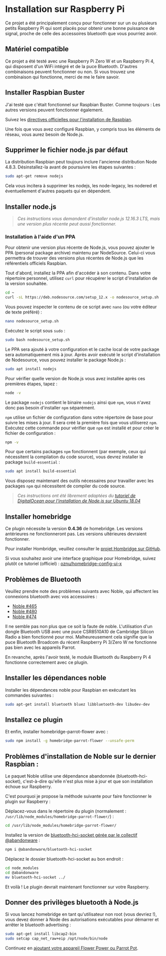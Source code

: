 # Installation sur Raspberry Pi

Ce projet a été principalement conçu pour fonctionner sur un ou plusieurs petits Raspberry Pi qui
sont placés pour obtenir une bonne puissance de signal, proche de celle des accessoires bluetooth que vous pourriez avoir.

## Matériel compatible

Ce projet a été testé avec une Raspberry Pi Zero W et un Raspberry Pi 4, qui disposent d'un WiFi intégré
et de la puce Bluetooth. D'autres combinaisons peuvent fonctionner ou non. Si vous trouvez une combinaison qui fonctionne, merci de me le faire savoir.

## Installer Raspbian Buster

J'ai testé que c'était fonctionnel sur Raspbian Buster. Comme toujours : Les autres versions peuvent fonctionner également.

Suivez les [directives officielles pour l'installation de Raspbian](https://www.raspberrypi.org/documentation/installation/).

Une fois que vous avez configuré Raspbian, y compris tous les éléments de réseau, vous aurez besoin de Node.js.

## Supprimer le fichier node.js par défaut

La distribution Raspbian peut toujours inclure l'ancienne distribution Node 4.8.3. Désinstallez-la avant de poursuivre les étapes suivantes :

```bash
sudo apt-get remove nodejs
```

Cela vous incitera à supprimer les nodejs, les node-legacy, les nodered et éventuellement d'autres paquets qui en dépendent.

## Installer node.js

> _Ces instructions vous demandent d'installer node.js 12.16.3 LTS, mais une version plus récente peut aussi fonctionner._

### Installation à l'aide d'un PPA
Pour obtenir une version plus récente de Node.js, vous pouvez ajouter le PPA (personal package archive) maintenu par NodeSource. Celui-ci vous permettra de trouver des versions plus récentes de Node.js que les référentiels officiels Raspbian.

Tout d'abord, installez la PPA afin d'accéder à son contenu. Dans votre répertoire personnel, utilisez `curl` pour récupérer le script d'installation de la version souhaitée.

```bash
cd ~
curl -sL https://deb.nodesource.com/setup_12.x -o nodesource_setup.sh
```

Vous pouvez inspecter le contenu de ce script avec `nano` (ou votre éditeur de texte préféré) :

```bash
nano nodesource_setup.sh
```

Exécutez le script sous `sudo` :

```bash
sudo bash nodesource_setup.sh
```

Le PPA sera ajouté à votre configuration et le cache local de votre package sera automatiquement mis à jour. Après avoir exécuté le script d'installation de Nodesource, vous pouvez installer le package Node.js :

```bash
sudo apt install nodejs
```

Pour vérifier quelle version de Node.js vous avez installée après ces premières étapes, tapez :

```bash
node -v
```

Le package `nodejs` contient le binaire `nodejs` ainsi que `npm`, vous n'avez donc pas besoin d'installer `npm` séparément.

`npm` utilise un fichier de configuration dans votre répertoire de base pour suivre les mises à jour. Il sera créé la première fois que vous utiliserez `npm`. Exécutez cette commande pour vérifier que `npm` est installé et pour créer le fichier de configuration :

```bash
npm -v
```

Pour que certains packages `npm` fonctionnent (par exemple, ceux qui nécessitent la compilation du code source), vous devrez installer le package `build-essential` :

```bash
sudo apt install build-essential
```

Vous disposez maintenant des outils nécessaires pour travailler avec les packages `npm` qui nécessitent de compiler du code source.

> _Ces instructions ont été librement adaptées du [tutoriel de DigitalOcean pour l'installation de Node.js sur Ubuntu 18.04](https://www.digitalocean.com/community/tutorials/how-to-install-node-js-on-ubuntu-18-04-fr)_

## Installer homebridge

Ce plugin nécessite la version **0.4.36** de homebridge. Les versions antérieures ne fonctionneront pas. Les versions ultérieures devraient fonctionner.

Pour installer Hombridge, veuillez consulter le [projet Hombridge sur GitHub](https://github.com/homebridge/homebridge).

Si vous souhaitez avoir une interface graphique pour Homebridge, suivez plutôt ce tutoriel (officiel) : [oznu/homebridge-config-ui-x](https://github.com/oznu/homebridge-config-ui-x)

## Problèmes de Bluetooth

Veuillez prendre note des problèmes suivants avec Noble, qui affectent les connexions bluetooth avec vos accessoires :

- [Noble #465](https://github.com/noble/noble/issues/465)
- [Noble #480](https://github.com/noble/noble/issues/480)
- [Noble #474](https://github.com/noble/noble/issues/474)

Il ne semble pas non plus que ce soit la faute de noble. L'utilisation d'un dongle Bluetooth USB avec une puce CSR8510A10 de Cambridge Silicon Radio a bien fonctionné pour moi. Malheureusement cela signifie que la puce Bluetooth Broadcom du récent Raspberry Pi 3/Zero W
ne fonctionne pas bien avec les appareils Parrot.

En revanche, après l'avoir testé, le module Bluetooth du Raspberry Pi 4 fonctionne correctement avec ce plugin.

## Installer les dépendances noble

Installer les dépendances noble pour Raspbian en exécutant les commandes suivantes :

```bash
sudo apt-get install bluetooth bluez libbluetooth-dev libudev-dev
```

## Installez ce plugin

Et enfin, installer homebridge-parrot-flower avec :

```bash
sudo npm install -g homebridge-parrot-flower --unsafe-perm
```

## Problèmes d'installation de Noble sur le dernier Raspbian :

Le paquet Noble utilise une dépendance abandonnée (bluetooth-hci-socket), c'est-à-dire qu'elle n'est plus mise à jour et que son installation échoue sur Raspberry. 

C'est pourquoi je propose la méthode suivante pour faire fonctionner le plugin sur Raspberry :

Déplacez-vous dans le répertoire du plugin (normalement : `/usr/lib/node_modules/homebridge-parrot-flower/`) :

```bash
cd /usr/lib/node_modules/homebridge-parrot-flower/
```

Installez la version de [bluetooth-hci-socket gérée par le collectif @abandonware](https://www.npmjs.com/package/@abandonware/bluetooth-hci-socket) : 

```bash
npm i @abandonware/bluetooth-hci-socket
```

Déplacez le dossier bluetooth-hci-socket au bon endroit : 

```bash
cd node_modules
cd @abandonware
mv bluetooth-hci-socket ../
```

Et voilà ! Le plugin devrait maintenant fonctionner sur votre Raspberry.

## Donner des privilèges bluetooth à Node.js

Si vous lancez homebridge en tant qu'utilisateur non root (vous devriez !), vous devez donner à Node des autorisations exécutables pour démarrer et arrêter le bluetooth advertising :

```bash
sudo apt-get install libcap2-bin
sudo setcap cap_net_raw+eip /opt/node/bin/node
```

Continuez en [ajoutant votre appareil Flower Power ou Parrot Pot](configure_fr.md).